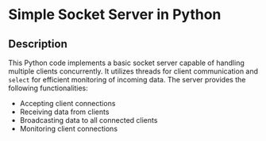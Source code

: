 # Simple Socket Server in Python

## Description

This Python code implements a basic socket server capable of handling multiple clients concurrently. It utilizes threads for client communication and `select` for efficient monitoring of incoming data. The server provides the following functionalities:

* Accepting client connections
* Receiving data from clients
* Broadcasting data to all connected clients
* Monitoring client connections
